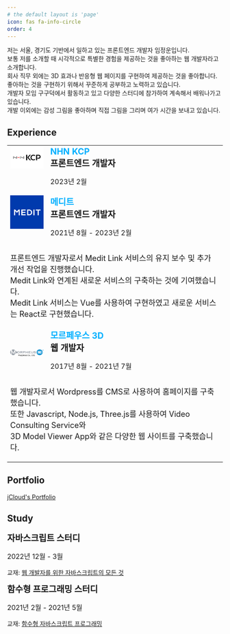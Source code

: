```yaml
---
# the default layout is 'page'
icon: fas fa-info-circle
order: 4
---
```


<p>
저는 서울, 경기도 기반에서 일하고 있는 프론트엔드 개발자 임정운입니다.
<br />
보통 저를 소개할 때 시각적으로 특별한 경험을 제공하는 것을 좋아하는 웹 개발자라고 소개합니다.
<br />
회사 직무 외에는 3D 효과나 반응형 웹 페이지를 구현하여 제공하는 것을 좋아합니다. 좋아하는 것을 구현하기 위해서 꾸준하게 공부하고 노력하고 있습니다.
<br />
개발자 모임 구구덕에서 활동하고 있고 다양한 스터디에 참가하여 계속해서 배워나가고 있습니다.
<br />
개발 이외에는 감성 그림을 좋아하며 직접 그림을 그리며 여가 시간을 보내고 있습니다.
</p>

## Experience
<table style="position:relative">
  <tr style="background-color:initial;display:flex;flex-direction:column">
    <td>
      <div style="display:flex;flex-direction:column">
        <div style="display:flex">
          <div style="width:6rem">
            <img src="/assets/img/nhn-kcp.jpg" alt="nhn-kcp">
          </div>
          <div style="width:100%;margin-left:1rem">
            <a
              href="https://www.medit.com/"
              target="_blank"
              style="color:#00b0ff;font-size:20px;font-weight:700;text-decoration:none;cursor:pointer"
            >
              NHN KCP
            </a>
            <div style="font-size:20px;font-weight:700">프론트엔드 개발자</div>
            <p style="font-size:16px;font-weight:400">2023년 2월</p>
          </div>
        </div>
      </div>
    </td>
    <td>
      <div style="display:flex;flex-direction:column">
        <div style="display:flex">
          <div style="width:6rem">
            <img src="/assets/img/medit.png" alt="medit">
          </div>
          <div style="width:100%;margin-left:1rem">
            <a
              href="https://www.medit.com/"
              target="_blank"
              style="color:#00b0ff;font-size:20px;font-weight:700;text-decoration:none;cursor:pointer"
            >
              메디트
            </a>
            <div style="font-size:20px;font-weight:700">프론트엔드 개발자</div>
            <p style="font-size:16px;font-weight:400">2021년 8월 - 2023년 2월</p>
          </div>
        </div>
        <div style="width:100%">
          <p style="font-size:18px">
            프론트엔드 개발자로서 Medit Link 서비스의 유지 보수 및 추가 개선 작업을 진행했습니다.<br />
            Medit Link와 연계된 새로운 서비스의 구축하는 것에 기여했습니다.<br />
            Medit Link 서비스는 Vue를 사용하여 구현하였고 새로운 서비스는 React로 구현했습니다.<br />
          </p>
        </div>
      </div>
    </td>
    <td>
      <div style="display:flex;flex-direction:column">
        <div style="display:flex;align-items:center;">
          <div style="width:6rem">
            <img src="/assets/img/morpheus3d.png" alt="morphues3d">
          </div>
          <div style="width:100%;margin-left:1rem">
            <a
              href="https://www.medit.com/"
              target="_blank"
              rel="noopener noreferrer"
              style="color:#00b0ff;font-size:20px;font-weight:700;text-decoration:none;cursor:pointer"
            >
              모르페우스 3D
            </a>
            <div style="font-size:20px;font-weight:700">웹 개발자</div>
            <p style="font-size:16px;font-weight:400">2017년 8월 - 2021년 7월</p>
          </div>
        </div>
        <p style="font-size:18px">
          웹 개발자로서 Wordpress를 CMS로 사용하여 홈페이지를 구축했습니다.<br />
          또한 Javascript, Node.js, Three.js를 사용하여 Video Consulting Service와 <br />
          3D Model Viewer App와 같은 다양한 웹 사이트를 구축했습니다.<br />
        </p>
      </div>
    </td>
  </tr>
</table>

## Portfolio

<a href="https://jungwoonlim.github.io/portfolio/" target="_blank">jCloud's Portfolio</a>

## Study
<div>
  <div style="font-size:20px;font-weight:700">자바스크립트 스터디</div>
  <p style="font-size:16px;font-weight:400">2022년 12월 - 3월</p>
  <p>교재: <a href="https://product.kyobobook.co.kr/detail/S000061550045" target="_blank">웹 개발자를 위한 자바스크립트의 모든 것</a></p>
</div>

<div>
  <div style="font-size:20px;font-weight:700">함수형 프로그래밍 스터디</div>
  <p style="font-size:16px;font-weight:400">2021년 2월 - 2021년 5월</p>
  <p>교재: <a href="https://ebook-product.kyobobook.co.kr/dig/epd/ebook/E000003160828" target="_blank">함수형 자바스크립트 프로그래밍</a></p>
</div>
